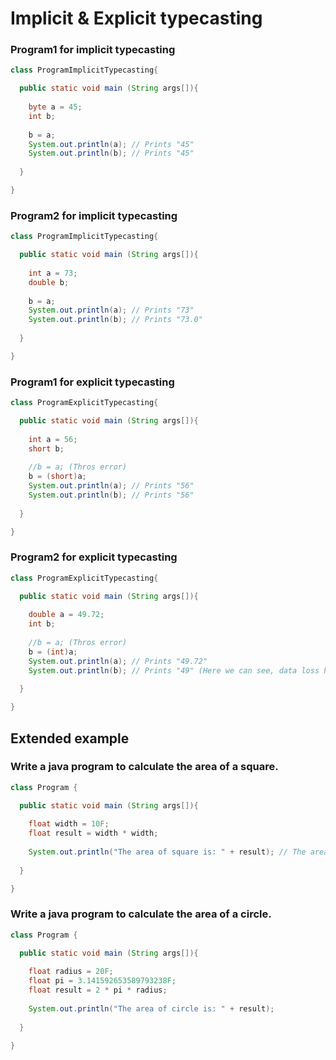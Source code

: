 # Implicit & Explicit typecasting

### Program1 for implicit typecasting
```java
class ProgramImplicitTypecasting{

  public static void main (String args[]){
    
    byte a = 45;
    int b;
    
    b = a;
    System.out.println(a); // Prints "45"
    System.out.println(b); // Prints "45"
    
  }

}
```

### Program2 for implicit typecasting
```java
class ProgramImplicitTypecasting{

  public static void main (String args[]){
    
    int a = 73;
    double b;
    
    b = a;
    System.out.println(a); // Prints "73"
    System.out.println(b); // Prints "73.0"
    
  } 

}
```

### Program1 for explicit typecasting
```java
class ProgramExplicitTypecasting{

  public static void main (String args[]){
    
    int a = 56;
    short b;
    
    //b = a; (Thros error)
    b = (short)a;
    System.out.println(a); // Prints "56"
    System.out.println(b); // Prints "56"
    
  }

}
```
### Program2 for explicit typecasting
```java
class ProgramExplicitTypecasting{

  public static void main (String args[]){
    
    double a = 49.72;
    int b;
    
    //b = a; (Thros error)
    b = (int)a;
    System.out.println(a); // Prints "49.72"
    System.out.println(b); // Prints "49" (Here we can see, data loss has happend)
    
  }

}
```

## Extended example
### Write a java program to calculate the area of a square.

```java
class Program {

  public static void main (String args[]){
  
    float width = 10F;
    float result = width * width;
    
    System.out.println("The area of square is: " + result); // The area of square is: 100.0
  
  }

}
```

### Write a java program to calculate the area of a circle.
```java
class Program {

  public static void main (String args[]){
  
    float radius = 20F;
    float pi = 3.141592653589793238F;
    float result = 2 * pi * radius;
    
    System.out.println("The area of circle is: " + result);
  
  }

}
```
